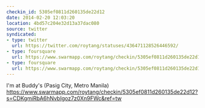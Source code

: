 ```yaml
---
checkin_id: 5305ef0811d260135de22d12
date: 2014-02-20 12:03:20
location: 4bd57c204e32d13a37dac080
source: twitter
syndicated:
- type: twitter
  url: https://twitter.com/roytang/statuses/436471128526446592/
- type: foursquare
  url: https://www.swarmapp.com/roytang/checkin/5305ef0811d260135de22d12?s=CDKgmiRbA6hNvbIgoz7z0Xn9FWc&ref=tw
- type: foursquare
  url: https://www.swarmapp.com/roytang/checkin/5305ef0811d260135de22d12?s=CDKgmiRbA6hNvbIgoz7z0Xn9FWc&ref=tw
---
```


I'm at Buddy's (Pasig City, Metro Manila) https://www.swarmapp.com/roytang/checkin/5305ef0811d260135de22d12?s=CDKgmiRbA6hNvbIgoz7z0Xn9FWc&ref=tw